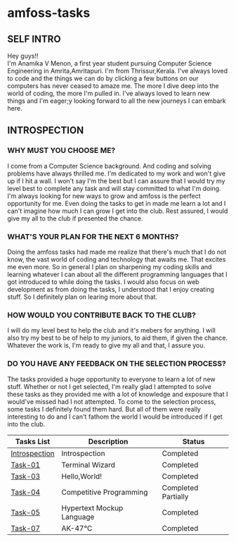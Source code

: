 # amfoss-tasks

## SELF INTRO

Hey guys!!<br>
I'm Anamika V Menon, a first year student pursuing Computer Science Engineering in Amrita,Amritapuri. I'm from Thrissur,Kerala. I've always loved to code and the things we can do by clicking a few buttons on our computers has never ceased to amaze me. The more I dive deep into the world of coding, the more I'm pulled in. I've always loved to learn new things and I'm eager;y looking forward to all the new journeys I can embark here.


## INTROSPECTION


### WHY MUST YOU CHOOSE ME?
I come from a Computer Science background. And coding and solving problems have always thrilled me. I'm dedicated to my work and won't give up if I hit a wall. I won't say I'm the best but I can assure that I would try my level best to complete any task and will stay committed to what I'm doing. I'm always looking for new ways to grow and amfoss is the perfect opportunity for me. Even doing the tasks to get in made me learn a lot and I can't imagine how much I can grow I get into the club. Rest assured, I would give my all to the club if presented the chance.


### WHAT'S YOUR PLAN FOR THE NEXT 6 MONTHS?

Doing the amfoss tasks had made me realize that there's much that I do not know, the vast world of coding and technology that awaits me. That excites me even more. So in general I plan on sharpening my coding skills and learning whatever I can about all the different programming languages that I got introduced to while doing the tasks. I would also focus on web development as from doing the tasks, I understood that I enjoy creating stuff. So I definitely plan on learing more about that.


### HOW WOULD YOU CONTRIBUTE BACK TO THE CLUB?

I will do my level best to help the club and it's mebers for anything. I will also try my best to be of help to my juniors, to aid them, if given the chance. Whatever the work is, I'm ready to give my all and that, I assure you.


### DO YOU HAVE ANY FEEDBACK ON THE SELECTION PROCESS?

The tasks provided a huge opportunity to everyone to  learn a lot of new stuff. Whether or not I get selected, I'm really glad I attempted to solve these tasks as they provided me with a lot of knowledge and exposure that I would've missed had I not attempted. To come to the selection process, some tasks I definitely found them hard. But all of them were really interesting to do and I can't fathom the world I would be introduced if I get into the club.


**Tasks List**|**Description**|**Status**
--------------|---------------|---------------
[Introspection](https://github.com/TheHuntsman4/amfoss-tasks/tree/main/introspection)|Introspection|Completed
[Task-01](https://github.com/Anamika457/amfoss-tasks/tree/main/task-01)|Terminal Wizard|Completed
[Task-03](https://github.com/Anamika457/amfoss-tasks/tree/main/task-03)|Hello,World!|Completed
[Task-04](https://github.com/Anamika457/amfoss-tasks/tree/main/task-03/TASK-04)|Competitive Programming|	Completed Partially
[Task-05](https://github.com/Anamika457/amfoss-tasks/tree/main/task%20-05)|Hypertext Mockup Language| Completed
[Task-07](https://github.com/Anamika457/amfoss-tasks/tree/main/task-07)|AK-47℃|Completed
